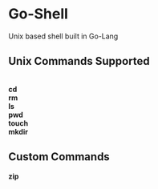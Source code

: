 # Go-Shell
Unix based shell built in Go-Lang

## Unix Commands Supported

  <br> <b>cd</b> </br>
  <b>rm</b> 
 <br> <b>ls</b> </br>
  <b>pwd</b> 
  <br><b>touch</b></br>
   <b>mkdir</b> 

  ## Custom Commands
   <b>zip</b>

